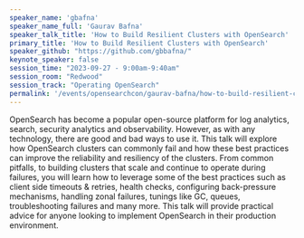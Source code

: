 ```yaml
---
speaker_name: 'gbafna'
speaker_name_full: 'Gaurav Bafna'
speaker_talk_title: 'How to Build Resilient Clusters with OpenSearch'
primary_title: 'How to Build Resilient Clusters with OpenSearch'
speaker_github: "https://github.com/gbbafna/"
keynote_speaker: false
session_time: "2023-09-27 - 9:00am-9:40am"
session_room: "Redwood"
session_track: "Operating OpenSearch"
permalink: '/events/opensearchcon/gaurav-bafna/how-to-build-resilient-clusters-with-opensearch.html'
---
```


OpenSearch has become a popular open-source platform for log analytics, search, security analytics and observability. However, as with any technology, there are good and bad ways to use it. This talk will explore how OpenSearch clusters can commonly fail and how these best practices can improve the reliability and resiliency of the clusters. From common pitfalls, to building clusters that scale and continue to operate during failures, you will learn how to leverage some of the best practices such as client side timeouts & retries, health checks, configuring back-pressure mechanisms, handling zonal failures, tunings like GC, queues, troubleshooting failures and many more. This talk will provide practical advice for anyone looking to implement OpenSearch in their production environment.

